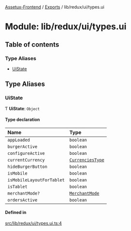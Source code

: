 [Assetux-Frontend](../README.md) / [Exports](../modules.md) / lib/redux/ui/types.ui

# Module: lib/redux/ui/types.ui

## Table of contents

### Type Aliases

- [UiState](lib_redux_ui_types_ui.md#uistate)

## Type Aliases

### UiState

Ƭ **UiState**: `Object`

#### Type declaration

| Name | Type |
| :------ | :------ |
| `appLoaded` | `boolean` |
| `burgerActive` | `boolean` |
| `configureActive` | `boolean` |
| `currentCurrency` | [`CurrenciesType`](lib_data_currencies.md#currenciestype) |
| `hideBurgerButton` | `boolean` |
| `isMobile` | `boolean` |
| `isMobileLayoutForTablet` | `boolean` |
| `isTablet` | `boolean` |
| `merchantMode?` | [`MerchantMode`](lib_backend_ecommerce_types_backend_ecommerce.md#merchantmode) |
| `ordersActive` | `boolean` |

#### Defined in

[src/lib/redux/ui/types.ui.ts:4](https://github.com/ASSETUX/frontend/blob/9a68660/src/lib/redux/ui/types.ui.ts#L4)
